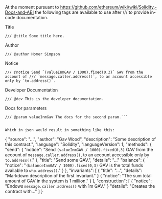 At the moment pursuant to https://github.com/ethereum/wiki/wiki/Solidity,-Docs-and-ABI
the following tags are available to use after /// to provide in-code documentation.

Title

`/// @title Some title here.`

Author

`/// @author Homer Simpson`

Notice

```/// @notice Send `(valueInmGAV / 1000).fixed(0,3)` GAV from the account of
/// `message.caller.address()`, to an account accessible only by `to.address()`.```

Developer Documentation

`/// @dev This is the developer documentation.`

Docs for parameters

```/// @param to The docs for the first param.
/// @param valueInmGav The docs for the second param.```


Which in json would result in something like this:

```
{
  "source": "...",
"author": "Gav Wood",
"description": "Some description of this contract.",
  "language": "Solidity",
  "languageVersion": 1,
  "methods": {
    "send": { "notice": "Send `(valueInmGAV / 1000).fixed(0,3)` GAV from the account of `message.caller.address()`, to an account accessible only by `to.address()`." },
 "title": "Send some GAV.",
      "details": "..."
    "balance": { "notice": "`(balanceInmGAV / 1000).fixed(0,3)` GAV is the total funds available to `who.address()`." }
  },
  "invariants": [
 { "title": "...", "details": "Markdown description of the first invariant." }
    { "notice": "The sum total amount of GAV in the system is 1 million." }
  ],
  "construction": [
    { "notice": "Endows `message.caller.address()` with 1m GAV." }
"details": "Creates the contract with..."
  ]
}
```